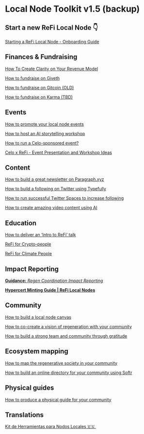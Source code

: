 # Local Node Toolkit v1.5 (backup)

## Start a new ReFi Local Node 👇

[Starting a ReFi Local Node - Onboarding Guide](../Starting%20a%20ReFi%20Local%20Node%20-%20Onboarding%20Guide%202032e7251f2f80d08a56fa2e65109a93.md) 

## Finances & Fundraising

[How To Create Clarity on Your Revenue Model](Local%20Node%20Toolkit%20v1%205%20(backup)/How%20To%20Create%20Clarity%20on%20Your%20Revenue%20Model%202062e7251f2f8082b794cf8cb894f1af.md)

[How to fundraise on Giveth](Local%20Node%20Toolkit%20v1%205%20(backup)/How%20to%20fundraise%20on%20Giveth%202062e7251f2f802080f0ecdc22060dc0.md)

[How to fundraise on Gitcoin (OLD)](Local%20Node%20Toolkit%20v1%205%20(backup)/How%20to%20fundraise%20on%20Gitcoin%20(OLD)%202062e7251f2f808d9b8bf126480b0877.md)

[How to fundraise on Karma (TBD)](Local%20Node%20Toolkit%20v1%205%20(backup)/How%20to%20fundraise%20on%20Karma%20(TBD)%202072e7251f2f809182a5e8cc8f520bca.md)

## Events

[How to promote your local node events](Local%20Node%20Toolkit%20v1%205%20(backup)/How%20to%20promote%20your%20local%20node%20events%202062e7251f2f80a89993f8bbcde3bc1e.md)

[How to host an AI storytelling workshop](Local%20Node%20Toolkit%20v1%205%20(backup)/How%20to%20host%20an%20AI%20storytelling%20workshop%202062e7251f2f80659e5bf7664f4f2c22.md)

[How to run a Celo-sponsored event?](Local%20Node%20Toolkit%20v1%205%20(backup)/How%20to%20run%20a%20Celo-sponsored%20event%202072e7251f2f80d78e8dddbcf8b47060.md)

[Celo x ReFi - Event Presentation and Workshop Ideas](Local%20Node%20Toolkit%20v1%205%20(backup)/Celo%20x%20ReFi%20-%20Event%20Presentation%20and%20Workshop%20Idea%202072e7251f2f809d8610efc625886756.md)

## Content

[How to build a great newsletter on Paragraph.xyz](Local%20Node%20Toolkit%20v1%205%20(backup)/How%20to%20build%20a%20great%20newsletter%20on%20Paragraph%20xyz%202062e7251f2f80c7be39e4ac40dffea6.md)

[How to build a following on Twitter using Typefully](Local%20Node%20Toolkit%20v1%205%20(backup)/How%20to%20build%20a%20following%20on%20Twitter%20using%20Typefull%202062e7251f2f80eba45dec9100fb9c1f.md)

[How to run successful Twitter Spaces to increase following](Local%20Node%20Toolkit%20v1%205%20(backup)/How%20to%20run%20successful%20Twitter%20Spaces%20to%20increase%20f%202062e7251f2f8017b47bf39c11a5e50e.md)

[How to create amazing video content using AI](Local%20Node%20Toolkit%20v1%205%20(backup)/How%20to%20create%20amazing%20video%20content%20using%20AI%202062e7251f2f80df8e56c1a74939e53a.md)

## Education

[How to deliver an ‘Intro to ReFi’ talk](Local%20Node%20Toolkit%20v1%205%20(backup)/How%20to%20deliver%20an%20%E2%80%98Intro%20to%20ReFi%E2%80%99%20talk%202062e7251f2f80d2a10dcfbcca816958.md)

[ReFi for Crypto-people](Local%20Node%20Toolkit%20v1%205%20(backup)/ReFi%20for%20Crypto-people%202062e7251f2f809c9e66fb92518a4228.md)

[ReFi for Climate People](Local%20Node%20Toolkit%20v1%205%20(backup)/ReFi%20for%20Climate%20People%202062e7251f2f803d9a75d65aeb9946eb.md)

## Impact Reporting

[**Guidance:** *Regen Coordination Impact Reporting*](https://www.notion.so/Guidance-Regen-Coordination-Impact-Reporting-1b22e7251f2f8015abb3ff1a08b5219d?pvs=21) 

[**Hypercert Minting Guide | ReFi Local Nodes**](Local%20Node%20Toolkit%20v1%205%20(backup)/Hypercert%20Minting%20Guide%20ReFi%20Local%20Nodes%202062e7251f2f800588d4d2f820a1d1f1.md)

## Community

[How to build a local node canvas](Local%20Node%20Toolkit%20v1%205%20(backup)/How%20to%20build%20a%20local%20node%20canvas%202062e7251f2f80338f73cab45940653d.md)

[How to co-create a vision of regeneration with your community](Local%20Node%20Toolkit%20v1%205%20(backup)/How%20to%20co-create%20a%20vision%20of%20regeneration%20with%20you%202062e7251f2f80f2985bd0b6973ee988.md)

[How to build a strong team and community through gratitude](Local%20Node%20Toolkit%20v1%205%20(backup)/How%20to%20build%20a%20strong%20team%20and%20community%20through%20g%202062e7251f2f80c98bddcd410ebc5a6b.md)

## Ecosystem mapping

[How to map the regenerative society in your community](Local%20Node%20Toolkit%20v1%205%20(backup)/How%20to%20map%20the%20regenerative%20society%20in%20your%20commun%202062e7251f2f809d9ba1eba8b5fcdb46.md)

[How to build an online directory for your community using Softr](Local%20Node%20Toolkit%20v1%205%20(backup)/How%20to%20build%20an%20online%20directory%20for%20your%20communit%202062e7251f2f8005aabcf0b63b071b29.md)

## Physical guides

[How to produce a physical guide for your community](Local%20Node%20Toolkit%20v1%205%20(backup)/How%20to%20produce%20a%20physical%20guide%20for%20your%20community%202062e7251f2f80369502e03c366ac63b.md)

## Translations

[Kit de Herramientas para Nodos Locales 🇪🇸 ](Local%20Node%20Toolkit%20v1%205%20(backup)/Kit%20de%20Herramientas%20para%20Nodos%20Locales%20%F0%9F%87%AA%F0%9F%87%B8%202062e7251f2f80b09531d4cc4daeb561.md)